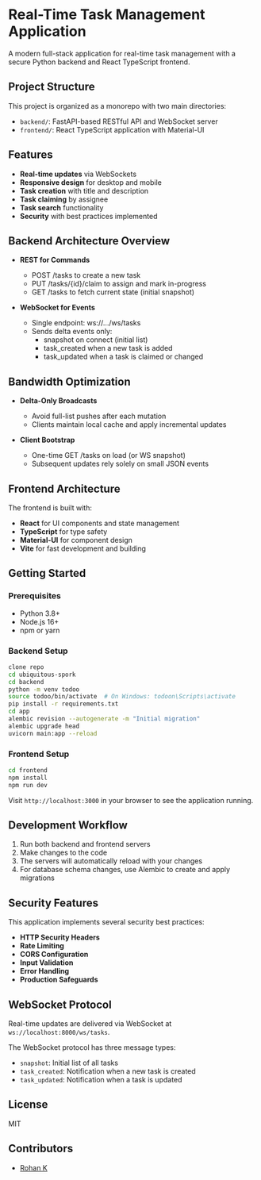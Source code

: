 # Real-Time Task Management Application

A modern full-stack application for real-time task management with a secure Python backend and React TypeScript frontend.

## Project Structure

This project is organized as a monorepo with two main directories:

- `backend/`: FastAPI-based RESTful API and WebSocket server
- `frontend/`: React TypeScript application with Material-UI

## Features

- **Real-time updates** via WebSockets
- **Responsive design** for desktop and mobile
- **Task creation** with title and description
- **Task claiming** by assignee
- **Task search** functionality
- **Security** with best practices implemented

## Backend Architecture Overview

- **REST for Commands**  
  - POST /tasks to create a new task  
  - PUT /tasks/{id}/claim to assign and mark in-progress  
  - GET /tasks to fetch current state (initial snapshot)

- **WebSocket for Events**  
  - Single endpoint: ws://…/ws/tasks  
  - Sends delta events only:  
    - snapshot on connect (initial list)  
    - task_created when a new task is added  
    - task_updated when a task is claimed or changed

## Bandwidth Optimization

- **Delta-Only Broadcasts**  
  - Avoid full-list pushes after each mutation  
  - Clients maintain local cache and apply incremental updates

- **Client Bootstrap**  
  - One-time GET /tasks on load (or WS snapshot)  
  - Subsequent updates rely solely on small JSON events

## Frontend Architecture

The frontend is built with:

- **React** for UI components and state management
- **TypeScript** for type safety
- **Material-UI** for component design
- **Vite** for fast development and building

## Getting Started

### Prerequisites

- Python 3.8+
- Node.js 16+
- npm or yarn

### Backend Setup

```bash
clone repo
cd ubiquitous-spork
cd backend
python -m venv todoo
source todoo/bin/activate  # On Windows: todoon\Scripts\activate
pip install -r requirements.txt
cd app
alembic revision --autogenerate -m "Initial migration"
alembic upgrade head
uvicorn main:app --reload
```

### Frontend Setup

```bash
cd frontend
npm install
npm run dev
```

Visit `http://localhost:3000` in your browser to see the application running.

## Development Workflow

1. Run both backend and frontend servers
2. Make changes to the code
3. The servers will automatically reload with your changes
4. For database schema changes, use Alembic to create and apply migrations

## Security Features

This application implements several security best practices:

- **HTTP Security Headers**
- **Rate Limiting**
- **CORS Configuration**
- **Input Validation**
- **Error Handling**
- **Production Safeguards**


## WebSocket Protocol

Real-time updates are delivered via WebSocket at `ws://localhost:8000/ws/tasks`.

The WebSocket protocol has three message types:
- `snapshot`: Initial list of all tasks
- `task_created`: Notification when a new task is created
- `task_updated`: Notification when a task is updated

## License

MIT

## Contributors

- [Rohan K](https://github.com/zpvk)
